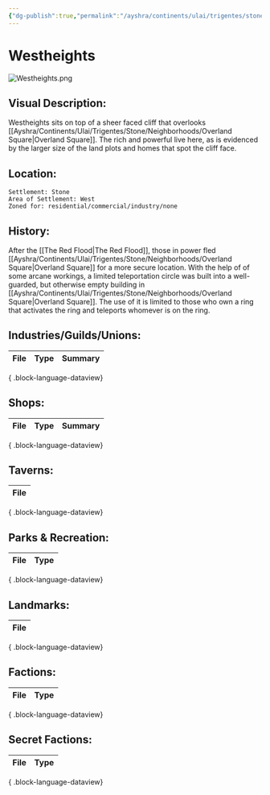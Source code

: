 ```yaml
---
{"dg-publish":true,"permalink":"/ayshra/continents/ulai/trigentes/stone/neighborhoods/westheights/"}
---
```


# Westheights
![Westheights.png](/img/user/Inbox/Attachments/Westheights.png)
## Visual Description:

Westheights sits on top of a sheer faced cliff that overlooks [[Ayshra/Continents/Ulai/Trigentes/Stone/Neighborhoods/Overland Square\|Overland Square]]. The rich and powerful live here, as is evidenced by the larger size of the land plots and homes that spot the cliff face. 

## Location:
	Settlement: Stone
	Area of Settlement: West
	Zoned for: residential/commercial/industry/none

## History:

After the [[The Red Flood\|The Red Flood]], those in power fled [[Ayshra/Continents/Ulai/Trigentes/Stone/Neighborhoods/Overland Square\|Overland Square]] for a more secure location. With the help of of some arcane workings, a limited teleportation circle was built into a well-guarded, but otherwise empty building in [[Ayshra/Continents/Ulai/Trigentes/Stone/Neighborhoods/Overland Square\|Overland Square]]. The use of it is limited to those who own a ring that activates the ring and teleports whomever is on the ring. 

## Industries/Guilds/Unions:
| File | Type | Summary |
| ---- | ---- | ------- |

{ .block-language-dataview}
## Shops:
| File | Type | Summary |
| ---- | ---- | ------- |

{ .block-language-dataview}
## Taverns:
| File |
| ---- |

{ .block-language-dataview}
## Parks & Recreation:
| File | Type |
| ---- | ---- |

{ .block-language-dataview}
## Landmarks:
| File |
| ---- |

{ .block-language-dataview}
## Factions:
| File | Type |
| ---- | ---- |

{ .block-language-dataview}
## Secret Factions:
| File | Type |
| ---- | ---- |

{ .block-language-dataview}

